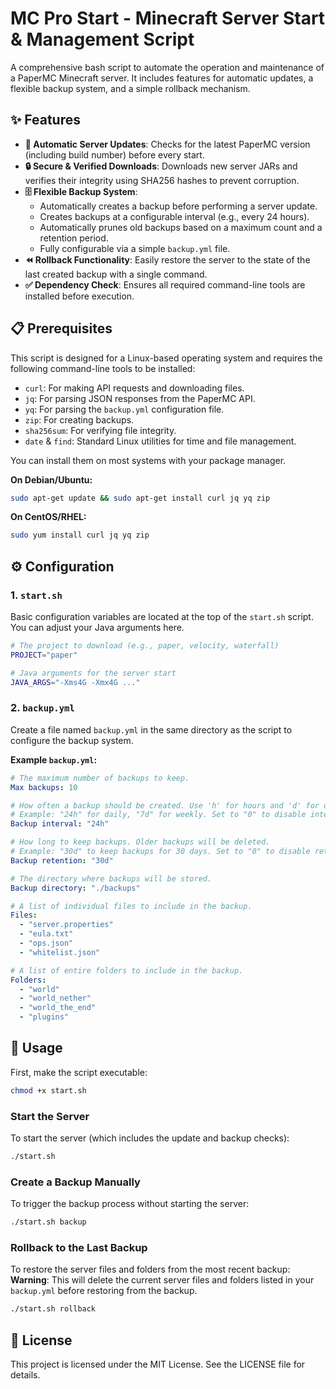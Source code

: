 # MC Pro Start - Minecraft Server Start & Management Script

A comprehensive bash script to automate the operation and maintenance of a PaperMC Minecraft server. It includes features for automatic updates, a flexible backup system, and a simple rollback mechanism.

## ✨ Features

-   **🚀 Automatic Server Updates**: Checks for the latest PaperMC version (including build number) before every start.
-   **🔒 Secure & Verified Downloads**: Downloads new server JARs and verifies their integrity using SHA256 hashes to prevent corruption.
-   **🗄️ Flexible Backup System**:
    -   Automatically creates a backup before performing a server update.
    -   Creates backups at a configurable interval (e.g., every 24 hours).
    -   Automatically prunes old backups based on a maximum count and a retention period.
    -   Fully configurable via a simple `backup.yml` file.
-   **⏪ Rollback Functionality**: Easily restore the server to the state of the last created backup with a single command.
-   **✅ Dependency Check**: Ensures all required command-line tools are installed before execution.

## 📋 Prerequisites

This script is designed for a Linux-based operating system and requires the following command-line tools to be installed:

-   `curl`: For making API requests and downloading files.
-   `jq`: For parsing JSON responses from the PaperMC API.
-   `yq`: For parsing the `backup.yml` configuration file.
-   `zip`: For creating backups.
-   `sha256sum`: For verifying file integrity.
-   `date` & `find`: Standard Linux utilities for time and file management.

You can install them on most systems with your package manager.

**On Debian/Ubuntu:**
```bash
sudo apt-get update && sudo apt-get install curl jq yq zip
```

**On CentOS/RHEL:**
```bash
sudo yum install curl jq yq zip
```

## ⚙️ Configuration

### 1. `start.sh`

Basic configuration variables are located at the top of the `start.sh` script. You can adjust your Java arguments here.

```bash
# The project to download (e.g., paper, velocity, waterfall)
PROJECT="paper"

# Java arguments for the server start
JAVA_ARGS="-Xms4G -Xmx4G ..."
```

### 2. `backup.yml`

Create a file named `backup.yml` in the same directory as the script to configure the backup system.

**Example `backup.yml`:**
```yaml
# The maximum number of backups to keep.
Max backups: 10

# How often a backup should be created. Use 'h' for hours and 'd' for days.
# Example: "24h" for daily, "7d" for weekly. Set to "0" to disable interval backups.
Backup interval: "24h"

# How long to keep backups. Older backups will be deleted.
# Example: "30d" to keep backups for 30 days. Set to "0" to disable retention policy.
Backup retention: "30d"

# The directory where backups will be stored.
Backup directory: "./backups"

# A list of individual files to include in the backup.
Files:
  - "server.properties"
  - "eula.txt"
  - "ops.json"
  - "whitelist.json"

# A list of entire folders to include in the backup.
Folders:
  - "world"
  - "world_nether"
  - "world_the_end"
  - "plugins"
```

## 🚀 Usage

First, make the script executable:
```bash
chmod +x start.sh
```

### Start the Server

To start the server (which includes the update and backup checks):
```bash
./start.sh
```

### Create a Backup Manually

To trigger the backup process without starting the server:
```bash
./start.sh backup
```

### Rollback to the Last Backup

To restore the server files and folders from the most recent backup:
**Warning**: This will delete the current server files and folders listed in your `backup.yml` before restoring from the backup.

```bash
./start.sh rollback
```

## 📄 License

This project is licensed under the MIT License. See the LICENSE file for details.

